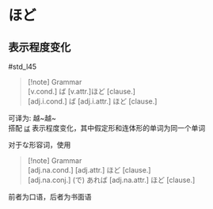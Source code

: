 # ほど

## 表示程度变化

 #std_l45  

> [!note] Grammar  
> [v.cond.] ば [v.attr.]ほど [clause.]  
> [adj.i.cond.] ば [adj.i.attr.] ほど [clause.]  

可译为: 越~越~  
搭配 [`ば`](ば.md#表示假定的顺接) 表示程度变化，其中假定形和连体形的单词为同一个单词  

对于な形容词，使用  
> [!note] Grammar  
> [adj.na.cond.] [adj.attr.] ほど [clause.]  
> [adj.na.conj.] (で) あれば [adj.na.attr.] ほど [clause.]  

前者为口语，后者为书面语  
